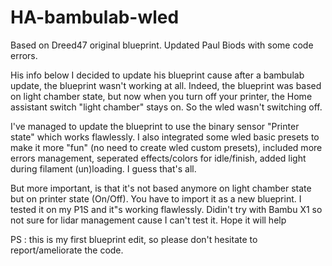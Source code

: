 # HA-bambulab-wled
Based on Dreed47 original blueprint.
Updated Paul Biods with some code errors.

His info below
I decided to update his blueprint cause after a bambulab update, the blueprint wasn't working at all. Indeed, the blueprint was based on light chamber state, but now when you turn off your printer, the Home assistant switch "light chamber" stays on. So the wled wasn't switching off. 

I've managed to update the blueprint to use the binary sensor "Printer state" which works flawlessly.
I also integrated some wled basic presets to make it more "fun" (no need to create wled custom presets), included more errors management, seperated effects/colors for idle/finish, added light during filament (un)loading. I guess that's all.

But more important, is that it's not based anymore on light chamber state but on printer state (On/Off).
You have to import it as a new blueprint.
I tested it on my P1S and it"s working flawlessly. Didin't try with Bambu X1 so not sure for lidar management cause I can't test it.
Hope it will help

PS : this is my first blueprint edit, so please don't hesitate to report/ameliorate the code.
